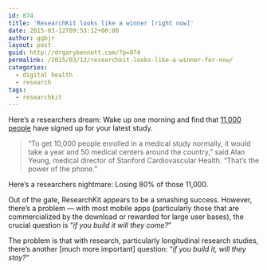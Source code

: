 ```yaml
---
id: 874
title: 'ResearchKit looks like a winner [right now]'
date: 2015-03-12T09:53:12+00:00
author: ggbjr
layout: post
guid: http://drgarybennett.com/?p=874
permalink: /2015/03/12/researchkit-looks-like-a-winner-for-now/
categories:
  - digital health
  - research
tags:
  - researchkit
---
```

Here&#8217;s a researchers dream: Wake up one morning and find that [11,000 people](http://www.bloomberg.com/news/articles/2015-03-11/apple-researchkit-sees-thousands-sign-up-amid-bias-criticism) have signed up for your latest study.

> “To get 10,000 people enrolled in a medical study normally, it would take a year and 50 medical centers around the country,” said Alan Yeung, medical director of Stanford Cardiovascular Health. “That’s the power of the phone.”

Here&#8217;s a researchers nightmare: Losing 80% of those 11,000.

Out of the gate, ResearchKit appears to be a smashing success. However, there&#8217;s a problem &#8212; with most mobile apps (particularly those that are commercialized by the download or rewarded for large user bases), the crucial question is &#8220;_if you build it will they come?_&#8221;

The problem is that with research, particularly longitudinal research studies, there&#8217;s another [much more important] question: &#8220;_if you build it, will they stay?_&#8220;